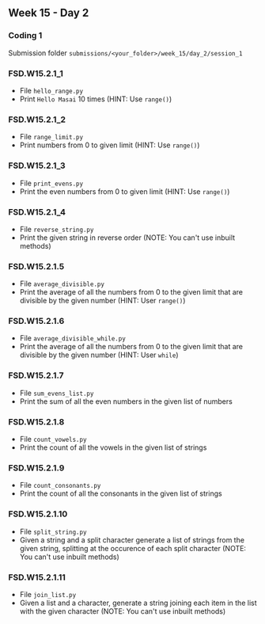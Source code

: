 ## Week 15 - Day 2

### Coding 1

Submission folder `submissions/<your_folder>/week_15/day_2/session_1`

### FSD.W15.2.1_1
- File `hello_range.py` 
- Print `Hello Masai` 10 times (HINT: Use `range()`)

### FSD.W15.2.1_2
- File `range_limit.py` 
- Print numbers from 0 to given limit (HINT: Use `range()`)

### FSD.W15.2.1_3
- File `print_evens.py`
- Print the even numbers from 0 to given limit (HINT: Use `range()`)

### FSD.W15.2.1_4
- File `reverse_string.py`
- Print the given string in reverse order (NOTE: You can't use inbuilt methods)

### FSD.W15.2.1.5
- File `average_divisible.py`
- Print the average of all the numbers from 0 to the given limit that are divisible by the given number (HINT: User `range()`)

### FSD.W15.2.1.6
- File `average_divisible_while.py`
- Print the average of all the numbers from 0 to the given limit that are divisible by the given number (HINT: User `while`)

### FSD.W15.2.1.7
- File `sum_evens_list.py`
- Print the sum of all the even numbers in the given list of numbers

### FSD.W15.2.1.8
- File `count_vowels.py`
- Print the count of all the vowels in the given list of strings

### FSD.W15.2.1.9
- File `count_consonants.py`
- Print the count of all the consonants in the given list of strings

### FSD.W15.2.1.10
- File `split_string.py`
- Given a string and a split character generate a list of strings from the given string, splitting at the occurence of each split character (NOTE: You can't use inbuilt methods)

### FSD.W15.2.1.11
- File `join_list.py`
- Given a list and a character, generate a string joining each item in the list with the given character (NOTE: You can't use inbuilt methods)